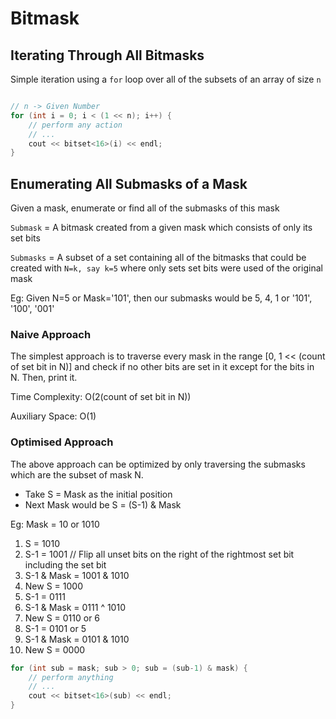 # Bitmask

## Iterating Through All Bitmasks
Simple iteration using a `for` loop over all of the subsets of an array of size `n`
```cpp

// n -> Given Number
for (int i = 0; i < (1 << n); i++) {
    // perform any action
    // ...
    cout << bitset<16>(i) << endl;
}

```
## Enumerating All Submasks of a Mask
Given a mask, enumerate or find all of the submasks of this mask

`Submask` = A bitmask created from a given mask which consists of only its set bits

`Submasks` = A subset of a set containing all of the bitmasks that could be created with `N=k, say k=5` where only sets set bits were used of the original mask 

Eg: Given N=5 or Mask='101', then our submasks would be 5, 4, 1 or '101', '100', '001'

### Naive Approach 
The simplest approach is to traverse every mask in the range [0, 1 << (count of set bit in N)] and check if no other bits are set in it except for the bits in N. Then, print it. 

Time Complexity: O(2(count of set bit in N))

Auxiliary Space: O(1)

### Optimised Approach
The above approach can be optimized by only traversing the submasks which are the subset of mask N. 
- Take S = Mask as the initial position
- Next Mask would be S = (S-1) & Mask

Eg: Mask = 10 or 1010

1. S = 1010
2. S-1 = 1001 // Flip all unset bits on the right of the rightmost set bit including the set bit
3. S-1 & Mask = 1001 & 1010
4. New S = 1000
5. S-1 = 0111
6. S-1 & Mask = 0111 ^ 1010
7. New S = 0110 or 6
8. S-1 = 0101 or 5
9. S-1 & Mask = 0101 & 1010
10. New S = 0000

```cpp
for (int sub = mask; sub > 0; sub = (sub-1) & mask) {
    // perform anything
    // ...
    cout << bitset<16>(sub) << endl;
}
```
